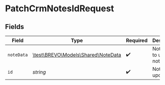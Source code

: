 # PatchCrmNotesIdRequest


## Fields

| Field                                                                 | Type                                                                  | Required                                                              | Description                                                           |
| --------------------------------------------------------------------- | --------------------------------------------------------------------- | --------------------------------------------------------------------- | --------------------------------------------------------------------- |
| `noteData`                                                            | [\test\BREVO\Models\Shared\NoteData](../../Models/Shared/NoteData.md) | :heavy_check_mark:                                                    | Note data to update a note.                                           |
| `id`                                                                  | *string*                                                              | :heavy_check_mark:                                                    | Note ID to update                                                     |